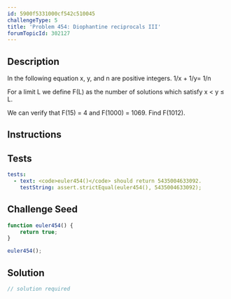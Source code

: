 ```yaml
---
id: 5900f5331000cf542c510045
challengeType: 5
title: 'Problem 454: Diophantine reciprocals III'
forumTopicId: 302127
---
```


## Description
<section id='description'>

In the following equation x, y, and n are positive integers.
1/x + 1/y= 1/n
<!-- TODO Use MathJax -->

For a limit L we define F(L) as the number of solutions which satisfy x < y ≤ L.

We can verify that F(15) = 4 and F(1000) = 1069.
Find F(1012).
</section>

## Instructions
<section id='instructions'>

</section>

## Tests
<section id='tests'>

```yml
tests:
  - text: <code>euler454()</code> should return 5435004633092.
    testString: assert.strictEqual(euler454(), 5435004633092);

```

</section>

## Challenge Seed
<section id='challengeSeed'>

<div id='js-seed'>

```js
function euler454() {
    return true;
}

euler454();
```

</div>



</section>

## Solution
<section id='solution'>

```js
// solution required
```

</section>
